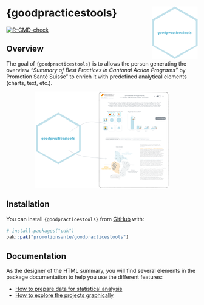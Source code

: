 
<!-- README.md is generated from README.Rmd. Please edit that file -->

# {goodpracticestools} <img src="man/figures/logo.png" align="right" alt="" width="120" />

<!-- badges: start -->

[![R-CMD-check](https://github.com/promotionsante/goodpracticestools/actions/workflows/R-CMD-check.yaml/badge.svg)](https://github.com/promotionsante/goodpracticestools/actions/workflows/R-CMD-check.yaml)
<!-- badges: end -->

## Overview

The goal of `{goodpracticestools}` is to allows the person generating
the overview *“Summary of Best Practices in Cantonal Action Programs”*
by Promotion Santé Suisse” to enrich it with predefined analytical
elements (charts, text, etc.).

<img src="man/figures/overview.png" width="70%" style="display: block; margin: auto;" />

## Installation

You can install `{goodpracticestools}` from
[GitHub](https://github.com/) with:

``` r
# install.packages("pak")
pak::pak("promotionsante/goodpracticestools")
```

## Documentation

As the designer of the HTML summary, you will find several elements in
the package documentation to help you use the different features:

- [How to prepare data for statistical
  analysis](https://promotionsante.github.io/goodpracticestools/articles/how-to-prepare-data-for-statistical-analysis.html)
- [How to explore the projects
  graphically](https://promotionsante.github.io/goodpracticestools/articles/how-to-explore-the-projects-graphically.html)
